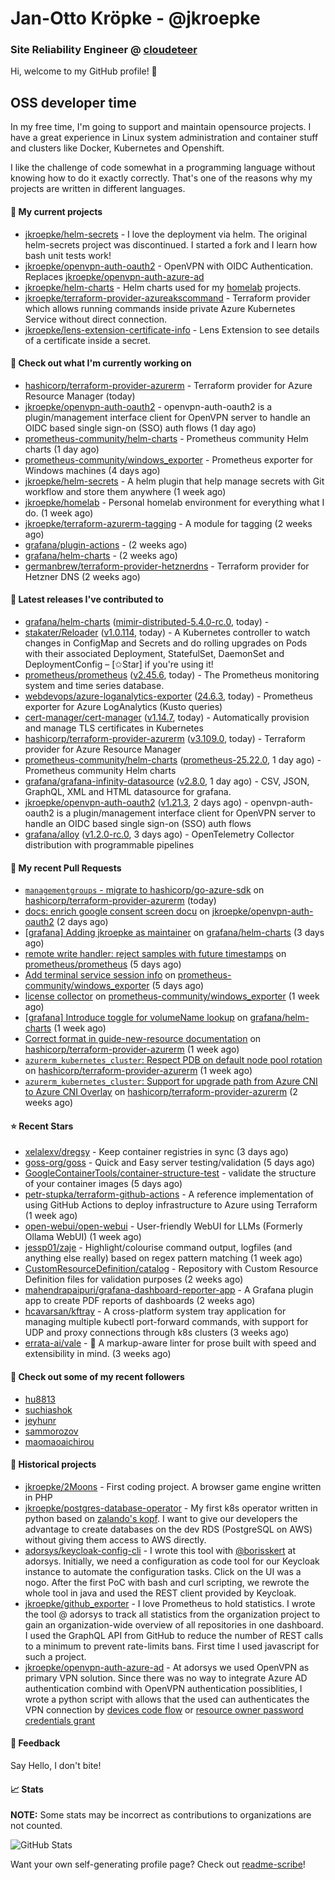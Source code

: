 # Jan-Otto Kröpke - @jkroepke
### Site Reliability Engineer @ [cloudeteer](https://cloudeteer.de/)

Hi, welcome to my GitHub profile! 👋

## OSS developer time
In my free time, I'm going to support and maintain opensource projects. I have a great experience in Linux system administration and container stuff and clusters like Docker, Kubernetes and Openshift.

I like the challenge of code somewhat in a programming language without knowing how to do it exactly correctly. That's one of the reasons why my projects are written in different languages.

#### 🌱 My current projects
- [jkroepke/helm-secrets](https://github.com/jkroepke/helm-secrets) - I love the deployment via helm. The original helm-secrets project was discontinued. I started a fork and I learn how bash unit tests work!
- [jkroepke/openvpn-auth-oauth2](https://github.com/jkroepke/openvpn-auth-oauth2) - OpenVPN with OIDC Authentication. Replaces  [jkroepke/openvpn-auth-azure-ad](https://github.com/jkroepke/openvpn-auth-azure-ad) 
- [jkroepke/helm-charts](https://github.com/jkroepke/helm-charts) - Helm charts used for my [homelab](https://github.com/jkroepke/homelab) projects.
- [jkroepke/terraform-provider-azureakscommand](https://github.com/jkroepke/terraform-provider-azureakscommand) - Terraform provider which allows running commands inside private Azure Kubernetes Service without direct connection.
- [jkroepke/lens-extension-certificate-info](https://github.com/jkroepke/lens-extension-certificate-info) - Lens Extension to see details of a certificate inside a secret.

#### 👷 Check out what I'm currently working on

- [hashicorp/terraform-provider-azurerm](https://github.com/hashicorp/terraform-provider-azurerm) - Terraform provider for Azure Resource Manager (today)
- [jkroepke/openvpn-auth-oauth2](https://github.com/jkroepke/openvpn-auth-oauth2) - openvpn-auth-oauth2 is a plugin/management interface client for OpenVPN server to handle an OIDC based single sign-on (SSO) auth flows (1 day ago)
- [prometheus-community/helm-charts](https://github.com/prometheus-community/helm-charts) - Prometheus community Helm charts (1 day ago)
- [prometheus-community/windows_exporter](https://github.com/prometheus-community/windows_exporter) - Prometheus exporter for Windows machines (4 days ago)
- [jkroepke/helm-secrets](https://github.com/jkroepke/helm-secrets) - A helm plugin that help manage secrets with Git workflow and store them anywhere (1 week ago)
- [jkroepke/homelab](https://github.com/jkroepke/homelab) - Personal homelab environment for everything what I do. (1 week ago)
- [jkroepke/terraform-azurerm-tagging](https://github.com/jkroepke/terraform-azurerm-tagging) - A module for tagging (2 weeks ago)
- [grafana/plugin-actions](https://github.com/grafana/plugin-actions) -  (2 weeks ago)
- [grafana/helm-charts](https://github.com/grafana/helm-charts) -  (2 weeks ago)
- [germanbrew/terraform-provider-hetznerdns](https://github.com/germanbrew/terraform-provider-hetznerdns) - Terraform provider for Hetzner DNS (2 weeks ago)

#### 🔭 Latest releases I've contributed to

- [grafana/helm-charts](https://github.com/grafana/helm-charts) ([mimir-distributed-5.4.0-rc.0](https://github.com/grafana/helm-charts/releases/tag/mimir-distributed-5.4.0-rc.0), today) - 
- [stakater/Reloader](https://github.com/stakater/Reloader) ([v1.0.114](https://github.com/stakater/Reloader/releases/tag/v1.0.114), today) - A Kubernetes controller to watch changes in ConfigMap and Secrets and do rolling upgrades on Pods with their associated Deployment, StatefulSet, DaemonSet and DeploymentConfig – [✩Star] if you&#39;re using it!
- [prometheus/prometheus](https://github.com/prometheus/prometheus) ([v2.45.6](https://github.com/prometheus/prometheus/releases/tag/v2.45.6), today) - The Prometheus monitoring system and time series database.
- [webdevops/azure-loganalytics-exporter](https://github.com/webdevops/azure-loganalytics-exporter) ([24.6.3](https://github.com/webdevops/azure-loganalytics-exporter/releases/tag/24.6.3), today) - Prometheus exporter for Azure LogAnalytics (Kusto queries)
- [cert-manager/cert-manager](https://github.com/cert-manager/cert-manager) ([v1.14.7](https://github.com/cert-manager/cert-manager/releases/tag/v1.14.7), today) - Automatically provision and manage TLS certificates in Kubernetes
- [hashicorp/terraform-provider-azurerm](https://github.com/hashicorp/terraform-provider-azurerm) ([v3.109.0](https://github.com/hashicorp/terraform-provider-azurerm/releases/tag/v3.109.0), today) - Terraform provider for Azure Resource Manager
- [prometheus-community/helm-charts](https://github.com/prometheus-community/helm-charts) ([prometheus-25.22.0](https://github.com/prometheus-community/helm-charts/releases/tag/prometheus-25.22.0), 1 day ago) - Prometheus community Helm charts
- [grafana/grafana-infinity-datasource](https://github.com/grafana/grafana-infinity-datasource) ([v2.8.0](https://github.com/grafana/grafana-infinity-datasource/releases/tag/v2.8.0), 1 day ago) - CSV, JSON, GraphQL, XML and HTML datasource for grafana.
- [jkroepke/openvpn-auth-oauth2](https://github.com/jkroepke/openvpn-auth-oauth2) ([v1.21.3](https://github.com/jkroepke/openvpn-auth-oauth2/releases/tag/v1.21.3), 2 days ago) - openvpn-auth-oauth2 is a plugin/management interface client for OpenVPN server to handle an OIDC based single sign-on (SSO) auth flows
- [grafana/alloy](https://github.com/grafana/alloy) ([v1.2.0-rc.0](https://github.com/grafana/alloy/releases/tag/v1.2.0-rc.0), 3 days ago) - OpenTelemetry Collector distribution with programmable pipelines

#### 🔨 My recent Pull Requests

- [`managementgroups` - migrate to hashicorp/go-azure-sdk](https://github.com/hashicorp/terraform-provider-azurerm/pull/26430) on [hashicorp/terraform-provider-azurerm](https://github.com/hashicorp/terraform-provider-azurerm) (today)
- [docs: enrich google consent screen docu](https://github.com/jkroepke/openvpn-auth-oauth2/pull/278) on [jkroepke/openvpn-auth-oauth2](https://github.com/jkroepke/openvpn-auth-oauth2) (2 days ago)
- [[grafana] Adding jkroepke as maintainer](https://github.com/grafana/helm-charts/pull/3179) on [grafana/helm-charts](https://github.com/grafana/helm-charts) (3 days ago)
- [remote write handler: reject samples with future timestamps](https://github.com/prometheus/prometheus/pull/14304) on [prometheus/prometheus](https://github.com/prometheus/prometheus) (5 days ago)
- [Add terminal service session info](https://github.com/prometheus-community/windows_exporter/pull/1525) on [prometheus-community/windows_exporter](https://github.com/prometheus-community/windows_exporter) (5 days ago)
- [license collector](https://github.com/prometheus-community/windows_exporter/pull/1524) on [prometheus-community/windows_exporter](https://github.com/prometheus-community/windows_exporter) (1 week ago)
- [[grafana] Introduce toggle for volumeName lookup](https://github.com/grafana/helm-charts/pull/3163) on [grafana/helm-charts](https://github.com/grafana/helm-charts) (1 week ago)
- [Correct format in guide-new-resource documentation](https://github.com/hashicorp/terraform-provider-azurerm/pull/26275) on [hashicorp/terraform-provider-azurerm](https://github.com/hashicorp/terraform-provider-azurerm) (1 week ago)
- [`azurerm_kubernetes_cluster`: Respect PDB on default node pool rotation](https://github.com/hashicorp/terraform-provider-azurerm/pull/26274) on [hashicorp/terraform-provider-azurerm](https://github.com/hashicorp/terraform-provider-azurerm) (1 week ago)
- [`azurerm_kubernetes_cluster`: Support for upgrade path from Azure CNI to Azure CNI Overlay](https://github.com/hashicorp/terraform-provider-azurerm/pull/26260) on [hashicorp/terraform-provider-azurerm](https://github.com/hashicorp/terraform-provider-azurerm) (2 weeks ago)

#### ⭐ Recent Stars

- [xelalexv/dregsy](https://github.com/xelalexv/dregsy) - Keep container registries in sync (3 days ago)
- [goss-org/goss](https://github.com/goss-org/goss) - Quick and Easy server testing/validation (5 days ago)
- [GoogleContainerTools/container-structure-test](https://github.com/GoogleContainerTools/container-structure-test) - validate the structure of your container images (5 days ago)
- [petr-stupka/terraform-github-actions](https://github.com/petr-stupka/terraform-github-actions) - A reference implementation of using GitHub Actions to deploy infrastructure to Azure using Terraform (1 week ago)
- [open-webui/open-webui](https://github.com/open-webui/open-webui) - User-friendly WebUI for LLMs (Formerly Ollama WebUI) (1 week ago)
- [jessp01/zaje](https://github.com/jessp01/zaje) - Highlight/colourise command output, logfiles (and anything else really) based on regex pattern matching (1 week ago)
- [CustomResourceDefinition/catalog](https://github.com/CustomResourceDefinition/catalog) - Repository with Custom Resource Definition files for validation purposes (2 weeks ago)
- [mahendrapaipuri/grafana-dashboard-reporter-app](https://github.com/mahendrapaipuri/grafana-dashboard-reporter-app) - A Grafana plugin app to create PDF reports of dashboards (2 weeks ago)
- [hcavarsan/kftray](https://github.com/hcavarsan/kftray) - A cross-platform system tray application for managing multiple kubectl port-forward commands, with support for UDP and proxy connections through k8s clusters (3 weeks ago)
- [errata-ai/vale](https://github.com/errata-ai/vale) - :pencil: A markup-aware linter for prose built with speed and extensibility in mind. (3 weeks ago)

#### 👯 Check out some of my recent followers

- [hu8813](https://github.com/hu8813)
- [suchiashok](https://github.com/suchiashok)
- [jeyhunr](https://github.com/jeyhunr)
- [sammorozov](https://github.com/sammorozov)
- [maomaoaichirou](https://github.com/maomaoaichirou)

#### 📜 Historical projects
- [jkroepke/2Moons](https://github.com/jkroepke/2Moons) - First coding project. A browser game engine written in PHP
- [jkroepke/postgres-database-operator](https://github.com/jkroepke/postgres-database-operator) - My first k8s operator written in python based on [zalando's kopf](https://github.com/zalando-incubator/kopf). I want to give our developers the advantage to create databases on the dev RDS (PostgreSQL on AWS) without giving them access to AWS directly.
- [adorsys/keycloak-config-cli](https://github.com/adorsys/keycloak-config-cli) - I wrote this tool with [@borisskert](https://github.com/borisskert) at adorsys. Initially, we need a configuration as code tool for our Keycloak instance to automate the configuration tasks. Click on the UI was a nogo. After the first PoC with bash and curl scripting, we rewrote the whole tool in java and used the REST client provided by Keycloak.
- [jkroepke/github_exporter](https://github.com/jkroepke/github_exporter) - I love Prometheus to hold statistics. I wrote the tool @ adorsys to track all statistics from the organization project to gain an organization-wide overview of all repositories in one dashboard. I used the GraphQL API from GitHub to reduce the number of REST calls to a minimum to prevent rate-limits bans. First time I used javascript for such a project.
- [jkroepke/openvpn-auth-azure-ad](https://github.com/jkroepke/openvpn-auth-azure-ad) - At adorsys we used OpenVPN as primary VPN solution. Since there was no way to integrate Azure AD authentication combind with OpenVPN authentication possiblities, I wrote a python script with allows that the used can authenticates the VPN connection by [devices code flow](https://docs.microsoft.com/en-us/azure/active-directory/develop/v2-oauth2-device-code) or [resource owner password credentials grant](https://docs.microsoft.com/en-us/azure/active-directory/develop/v2-oauth-ropc)

#### 💬 Feedback

Say Hello, I don't bite!

#### 📈 Stats

**NOTE:** Some stats may be incorrect as contributions to organizations
are not counted.

![GitHub Stats](https://github-readme-stats.vercel.app/api?username=jkroepke&count_private=false&theme=tokyonight&show_icons=true)

Want your own self-generating profile page? Check out [readme-scribe](https://github.com/muesli/readme-scribe)!
